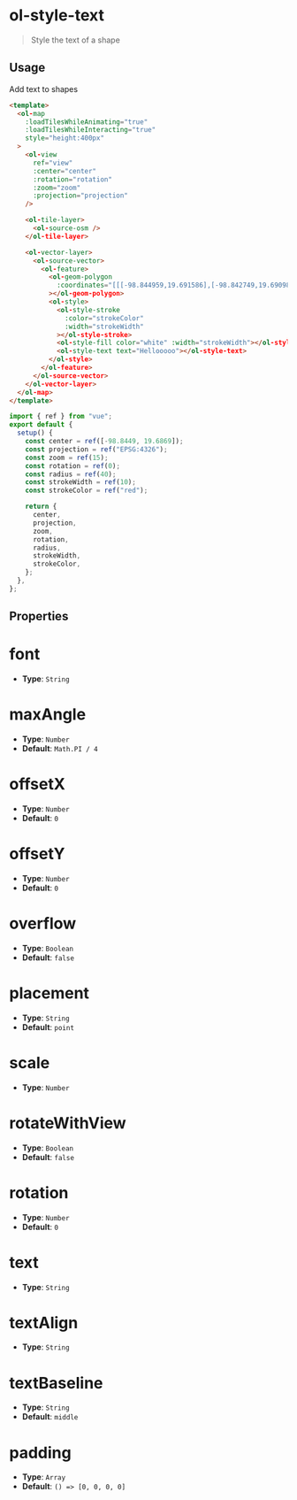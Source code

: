 # ol-style-text

> Style the text of a shape

<script setup>
import TextDemo from "@demos/TextDemo.vue"
</script>

<ClientOnly>
<TextDemo/>
</ClientOnly>

## Usage

Add text to shapes

```html
<template>
  <ol-map
    :loadTilesWhileAnimating="true"
    :loadTilesWhileInteracting="true"
    style="height:400px"
  >
    <ol-view
      ref="view"
      :center="center"
      :rotation="rotation"
      :zoom="zoom"
      :projection="projection"
    />

    <ol-tile-layer>
      <ol-source-osm />
    </ol-tile-layer>

    <ol-vector-layer>
      <ol-source-vector>
        <ol-feature>
          <ol-geom-polygon
            :coordinates="[[[-98.844959,19.691586],[-98.842749,19.690980],[-98.842170,19.693122],[-98.844358,19.693667],[-98.844959,19.691586]]]"
          ></ol-geom-polygon>
          <ol-style>
            <ol-style-stroke
              :color="strokeColor"
              :width="strokeWidth"
            ></ol-style-stroke>
            <ol-style-fill color="white" :width="strokeWidth"></ol-style-fill>
            <ol-style-text text="Hellooooo"></ol-style-text>
          </ol-style>
        </ol-feature>
      </ol-source-vector>
    </ol-vector-layer>
  </ol-map>
</template>
```

```js
import { ref } from "vue";
export default {
  setup() {
    const center = ref([-98.8449, 19.6869]);
    const projection = ref("EPSG:4326");
    const zoom = ref(15);
    const rotation = ref(0);
    const radius = ref(40);
    const strokeWidth = ref(10);
    const strokeColor = ref("red");

    return {
      center,
      projection,
      zoom,
      rotation,
      radius,
      strokeWidth,
      strokeColor,
    };
  },
};
```

## Properties

# font

- **Type**: `String`

# maxAngle

- **Type**: `Number`
- **Default**: `Math.PI / 4`

# offsetX

- **Type**: `Number`
- **Default**: `0`

# offsetY

- **Type**: `Number`
- **Default**: `0`

# overflow

- **Type**: `Boolean`
- **Default**: `false`

# placement

- **Type**: `String`
- **Default**: `point`

# scale

- **Type**: `Number`

# rotateWithView

- **Type**: `Boolean`
- **Default**: `false`

# rotation

- **Type**: `Number`
- **Default**: `0`

# text

- **Type**: `String`

# textAlign

- **Type**: `String`

# textBaseline

- **Type**: `String`
- **Default**: `middle`

# padding

- **Type**: `Array`
- **Default**: `() => [0, 0, 0, 0]`

